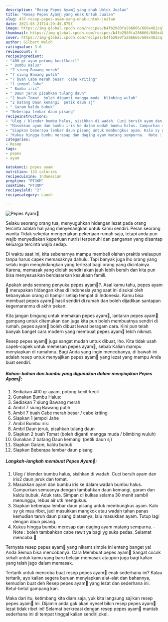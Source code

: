```yaml
---
description: "Resep Pepes Ayam🐔 yang enak Untuk Jualan"
title: "Resep Pepes Ayam🐔 yang enak Untuk Jualan"
slug: 437-resep-pepes-ayam-yang-enak-untuk-jualan
date: 2021-05-21T14:29:45.875Z
image: https://img-global.cpcdn.com/recipes/b4fb2980fa286666/680x482cq70/pepes-ayam🐔-foto-resep-utama.jpg
thumbnail: https://img-global.cpcdn.com/recipes/b4fb2980fa286666/680x482cq70/pepes-ayam🐔-foto-resep-utama.jpg
cover: https://img-global.cpcdn.com/recipes/b4fb2980fa286666/680x482cq70/pepes-ayam🐔-foto-resep-utama.jpg
author: Gilbert Welch
ratingvalue: 3.6
reviewcount: 8
recipeingredient:
- "400 gr ayam potong kecilkecil"
- " Bumbu Halus"
- "7 siung Bawang merah"
- "7 siung Bawang putih"
- "7 buah Cabe merah besar  cabe kriting"
- "1 jempol Jahe"
- " Bumbu iris"
- " Daun jeruk pisahkan tulang daun"
- "2 buah Tomat  boleh diganti mangga muda  blimbing wuluh"
- "2 batang Daun kemangi  petik daun sj"
- " Garam kaldu bubuk"
- "Beberapa lembar daun pisang"
recipeinstructions:
- "Uleg / blender bumbu halus, sisihkan di wadah. Cuci bersih ayam dan iris2 daun jeruk dan tomat."
- "Masukkan ayam dan bumbu iris ke dalam wadah bumbu halus. Campurkan semuanya dengan tambahkan daun kemangi, garam dan kaldu bubuk. Aduk rata. Simpan di kulkas selama 30 menit sambil menunggu, rebus air utk mengukus."
- "Siapkan beberapa lembar daun pisang untuk membungkus ayam. Kalo sy gk mau ribet, jadi masukkan mangkok atau wadah tahan panas kemudian taruh daun pisang diatasnya, lalu masukkan ayam. Tutup lagi dengan daun pisang."
- "Kukus hingga bumbu meresap dan daging ayam matang sempurna.  Note : boleh tambahkan cabe rawit ya bagi yg suka pedas. Selamat mencoba 🥰"
categories:
- Resep
tags:
- pepes
- ayam

katakunci: pepes ayam 
nutrition: 133 calories
recipecuisine: Indonesian
preptime: "PT36M"
cooktime: "PT38M"
recipeyield: "2"
recipecategory: Lunch

---
```



![Pepes Ayam🐔](https://img-global.cpcdn.com/recipes/b4fb2980fa286666/680x482cq70/pepes-ayam🐔-foto-resep-utama.jpg)

Selaku seorang orang tua, menyuguhkan hidangan lezat pada orang tercinta adalah hal yang menyenangkan untuk kamu sendiri. Peran seorang  wanita Tidak sekedar mengerjakan pekerjaan rumah saja, tetapi anda pun wajib menyediakan keperluan nutrisi terpenuhi dan panganan yang disantap keluarga tercinta wajib sedap.

Di waktu  saat ini, kita sebenarnya mampu membeli olahan praktis walaupun tanpa harus capek memasaknya dahulu. Tapi banyak juga lho orang yang selalu ingin menghidangkan yang terlezat bagi orang yang dicintainya. Karena, memasak yang diolah sendiri akan jauh lebih bersih dan kita pun bisa menyesuaikan berdasarkan kesukaan famili. 



Apakah anda seorang penyuka pepes ayam🐔?. Asal kamu tahu, pepes ayam🐔 merupakan hidangan khas di Indonesia yang saat ini disukai oleh kebanyakan orang di hampir setiap tempat di Indonesia. Kamu bisa membuat pepes ayam🐔 hasil sendiri di rumah dan boleh dijadikan santapan kegemaranmu di akhir pekan.

Kita jangan bingung untuk memakan pepes ayam🐔, lantaran pepes ayam🐔 gampang untuk ditemukan dan juga kita pun boleh membuatnya sendiri di rumah. pepes ayam🐔 boleh dibuat lewat beragam cara. Kini pun telah banyak banget cara modern yang membuat pepes ayam🐔 lebih nikmat.

Resep pepes ayam🐔 juga sangat mudah untuk dibuat, lho. Kita tidak usah capek-capek untuk memesan pepes ayam🐔, sebab Kalian mampu menyiapkan di rumahmu. Bagi Anda yang ingin mencobanya, di bawah ini adalah resep untuk menyajikan pepes ayam🐔 yang lezat yang mampu Anda buat sendiri.

<!--inarticleads1-->

##### Bahan-bahan dan bumbu yang digunakan dalam menyiapkan Pepes Ayam🐔:

1. Sediakan 400 gr ayam, potong kecil-kecil
1. Gunakan  Bumbu Halus:
1. Sediakan 7 siung Bawang merah
1. Ambil 7 siung Bawang putih
1. Ambil 7 buah Cabe merah besar / cabe kriting
1. Siapkan 1 jempol Jahe
1. Ambil  Bumbu iris:
1. Ambil  Daun jeruk, pisahkan tulang daun
1. Siapkan 2 buah Tomat  (boleh diganti mangga muda / blimbing wuluh)
1. Gunakan 2 batang Daun kemangi  (petik daun sj)
1. Siapkan  Garam, kaldu bubuk
1. Siapkan Beberapa lembar daun pisang




<!--inarticleads2-->

##### Langkah-langkah membuat Pepes Ayam🐔:

1. Uleg / blender bumbu halus, sisihkan di wadah. Cuci bersih ayam dan iris2 daun jeruk dan tomat.
1. Masukkan ayam dan bumbu iris ke dalam wadah bumbu halus. Campurkan semuanya dengan tambahkan daun kemangi, garam dan kaldu bubuk. Aduk rata. Simpan di kulkas selama 30 menit sambil menunggu, rebus air utk mengukus.
1. Siapkan beberapa lembar daun pisang untuk membungkus ayam. Kalo sy gk mau ribet, jadi masukkan mangkok atau wadah tahan panas kemudian taruh daun pisang diatasnya, lalu masukkan ayam. Tutup lagi dengan daun pisang.
1. Kukus hingga bumbu meresap dan daging ayam matang sempurna.  - Note : boleh tambahkan cabe rawit ya bagi yg suka pedas. Selamat mencoba 🥰




Ternyata resep pepes ayam🐔 yang nikamt simple ini enteng banget ya! Anda Semua bisa mencobanya. Cara Membuat pepes ayam🐔 Sangat cocok sekali untuk kamu yang baru belajar memasak ataupun juga bagi kalian yang telah jago dalam memasak.

Tertarik untuk mencoba buat resep pepes ayam🐔 enak sederhana ini? Kalau tertarik, ayo kalian segera buruan menyiapkan alat-alat dan bahannya, kemudian buat deh Resep pepes ayam🐔 yang lezat dan sederhana ini. Betul-betul gampang kan. 

Maka dari itu, ketimbang kita diam saja, yuk kita langsung sajikan resep pepes ayam🐔 ini. Dijamin anda gak akan nyesel bikin resep pepes ayam🐔 lezat tidak ribet ini! Selamat berkreasi dengan resep pepes ayam🐔 mantab sederhana ini di tempat tinggal kalian sendiri,oke!.

